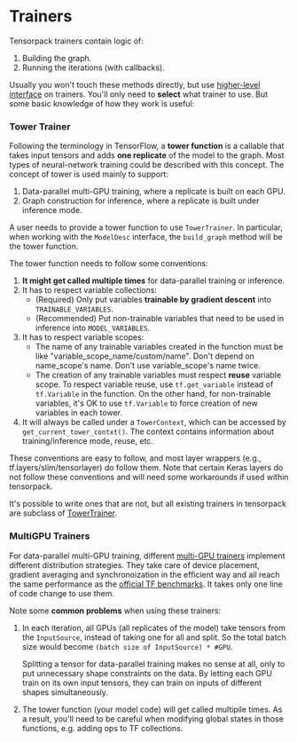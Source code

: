 
# Trainers

Tensorpack trainers contain logic of:

1. Building the graph.
2. Running the iterations (with callbacks).

Usually you won't touch these methods directly, but use
[higher-level interface](training-interface.html) on trainers.
You'll only need to __select__ what trainer to use.
But some basic knowledge of how they work is useful:

### Tower Trainer

Following the terminology in TensorFlow,
a __tower function__ is a callable that takes input tensors and adds __one replicate__ of the model to the graph.
Most types of neural-network training could be described with this concept.
The concept of tower is used mainly to support:

1. Data-parallel multi-GPU training, where a replicate is built on each GPU.
2. Graph construction for inference, where a replicate is built under inference mode.

A user needs to provide a tower function to use `TowerTrainer`.
In particular, when working with the `ModelDesc` interface, the `build_graph` method will be the tower function.

The tower function needs to follow some conventions:

1. __It might get called multiple times__ for data-parallel training or inference.
2. It has to respect variable collections:
   * (Required) Only put variables __trainable by gradient descent__ into `TRAINABLE_VARIABLES`.
   * (Recommended) Put non-trainable variables that need to be used in inference into `MODEL_VARIABLES`.
3. It has to respect variable scopes:
   * The name of any trainable variables created in the function must be like "variable_scope_name/custom/name".
     Don't depend on name_scope's name. Don't use variable_scope's name twice.
   * The creation of any trainable variables must respect __reuse__ variable scope.
     To respect variable reuse, use `tf.get_variable` instead of `tf.Variable` in the function.
     On the other hand, for non-trainable variables, it's OK to use `tf.Variable` to force creation of new variables in each tower.
4. It will always be called under a `TowerContext`, which can be accessed by `get_current_tower_contxt()`.
   The context contains information about training/inference mode, reuse, etc.
     
These conventions are easy to follow, and most layer wrappers (e.g.,
tf.layers/slim/tensorlayer) do follow them. Note that certain Keras layers do not
follow these conventions and will need some workarounds if used within tensorpack.

It's possible to write ones that are not, but all existing trainers in
tensorpack are subclass of [TowerTrainer](../modules/train.html#tensorpack.train.TowerTrainer).

### MultiGPU Trainers

For data-parallel multi-GPU training, different [multi-GPU trainers](../modules/train.html)
implement different distribution strategies.
They take care of device placement, gradient averaging and synchronoization
in the efficient way and all reach the same performance as the
[official TF benchmarks](https://www.tensorflow.org/performance/benchmarks).
It takes only one line of code change to use them.

Note some __common problems__ when using these trainers:

1. In each iteration, all GPUs (all replicates of the model) take tensors from the `InputSource`,
	instead of taking one for all and split.
	So the total batch size would become ``(batch size of InputSource) * #GPU``.

	Splitting a tensor for data-parallel training makes no sense at all, only to put unnecessary shape constraints on the data.
	By letting each GPU train on its own input tensors, they can train on inputs of different shapes simultaneously.

2. The tower function (your model code) will get called multipile times.
	As a result, you'll need to be careful when modifying global states in those functions, e.g. adding ops to TF collections.
